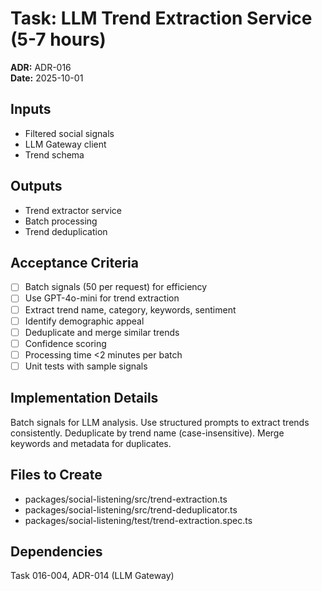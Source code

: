 # Task: LLM Trend Extraction Service (5-7 hours)
**ADR:** ADR-016  
**Date:** 2025-10-01

## Inputs
- Filtered social signals
- LLM Gateway client
- Trend schema

## Outputs
- Trend extractor service
- Batch processing
- Trend deduplication

## Acceptance Criteria
- [ ] Batch signals (50 per request) for efficiency
- [ ] Use GPT-4o-mini for trend extraction
- [ ] Extract trend name, category, keywords, sentiment
- [ ] Identify demographic appeal
- [ ] Deduplicate and merge similar trends
- [ ] Confidence scoring
- [ ] Processing time <2 minutes per batch
- [ ] Unit tests with sample signals

## Implementation Details
Batch signals for LLM analysis. Use structured prompts to extract trends consistently. Deduplicate by trend name (case-insensitive). Merge keywords and metadata for duplicates.

## Files to Create
- packages/social-listening/src/trend-extraction.ts
- packages/social-listening/src/trend-deduplicator.ts
- packages/social-listening/test/trend-extraction.spec.ts

## Dependencies
Task 016-004, ADR-014 (LLM Gateway)
